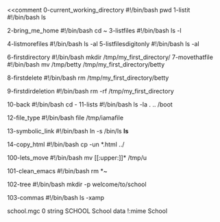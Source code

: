 <<comment
0-current_working_directory
#!/bin/bash
pwd
1-listit
#!/bin/bash
ls

2-bring_me_home
#!/bin/bash
cd ~
3-listfiles
#!/bin/bash
ls -l

4-listmorefiles
#!/bin/bash
ls -al
5-listfilesdigitonly
#!/bin/bash
ls -al

6-firstdirectory
#!/bin/bash
mkdir /tmp/my_first_directory/
7-movethatfile
#!/bin/bash
mv /tmp/betty /tmp/my_first_directory/betty

8-firstdelete
#!/bin/bash
rm /tmp/my_first_directory/betty

9-firstdirdeletion
#!/bin/bash
rm -rf /tmp/my_first_directory

10-back
#!/bin/bash
cd -
11-lists
#!/bin/bash
ls -la . .. /boot

12-file_type
#!/bin/bash
file /tmp/iamafile

13-symbolic_link
#!/bin/bash
ln -s /bin/ls __ls__

14-copy_html
#!/bin/bash
cp -un *.html ../

100-lets_move
#!/bin/bash
mv [[:upper:]]* /tmp/u

101-clean_emacs
#!/bin/bash
rm *~

102-tree
#!/bin/bash
mkdir -p welcome/to/school

103-commas
#!/bin/bash
ls -xamp

school.mgc
0 string SCHOOL School data
!:mime School

